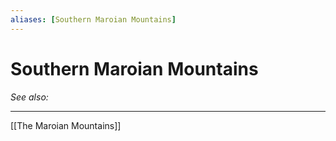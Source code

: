```yaml
---
aliases: [Southern Maroian Mountains]
---
```

# Southern Maroian Mountains
*See also:* 
___
[[The Maroian Mountains]]